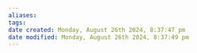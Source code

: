 ```yaml
---
aliases: 
tags: 
date created: Monday, August 26th 2024, 8:37:47 pm
date modified: Monday, August 26th 2024, 8:37:49 pm
---
```


